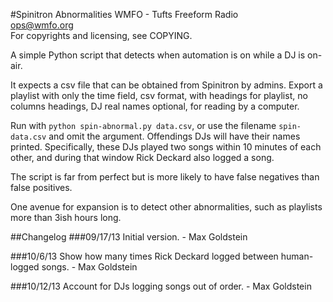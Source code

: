 #Spinitron Abnormalities
WMFO - Tufts Freeform Radio  
ops@wmfo.org  
For copyrights and licensing, see COPYING.  

A simple Python script that detects when automation is on while a DJ is on-air.

It expects a csv file that can be obtained from Spinitron by admins. Export a playlist with only the time field, csv format, with headings for playlist, no columns headings, DJ real names optional, for reading by a computer.

Run with `python spin-abnormal.py data.csv`, or use the filename `spin-data.csv` and omit the argument. Offendings DJs will have their names printed. Specifically, these DJs played two songs within 10 minutes of each other, and during that window Rick Deckard also logged a song.

The script is far from perfect but is more likely to have false negatives than false positives.

One avenue for expansion is to detect other abnormalities, such as playlists more than 3ish hours long.

##Changelog
###09/17/13
Initial version. - Max Goldstein

###10/6/13
Show how many times Rick Deckard logged between human-logged songs. - Max Goldstein

###10/12/13
Account for DJs logging songs out of order. - Max Goldstein
